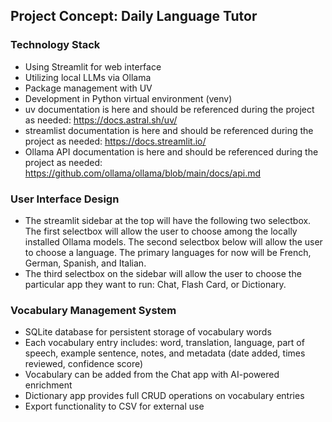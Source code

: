 ## Project Concept: Daily Language Tutor

### Technology Stack
- Using Streamlit for web interface
- Utilizing local LLMs via Ollama
- Package management with UV
- Development in Python virtual environment (venv)
- uv documentation is here and should be referenced during the project as needed: https://docs.astral.sh/uv/
- streamlist documentation is here and should be referenced during the project as needed: https://docs.streamlit.io/
- Ollama API documentation is here and should be referenced during the project as needed: https://github.com/ollama/ollama/blob/main/docs/api.md

### User Interface Design
- The streamlit sidebar at the top will have the following two selectbox. The first selectbox will allow the user to choose among the locally installed Ollama models. The second selectbox below will allow the user to choose a language. The primary languages for now will be French, German, Spanish, and Italian.
- The third selectbox on the sidebar will allow the user to choose the particular app they want to run: Chat, Flash Card, or Dictionary.

### Vocabulary Management System
- SQLite database for persistent storage of vocabulary words
- Each vocabulary entry includes: word, translation, language, part of speech, example sentence, notes, and metadata (date added, times reviewed, confidence score)
- Vocabulary can be added from the Chat app with AI-powered enrichment
- Dictionary app provides full CRUD operations on vocabulary entries
- Export functionality to CSV for external use